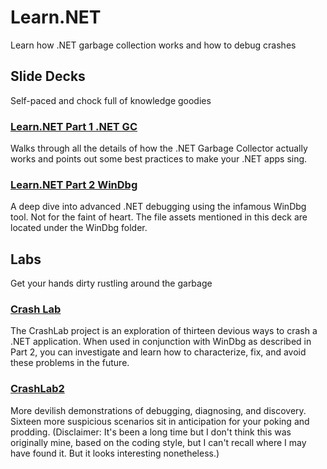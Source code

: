 # Learn.NET
Learn how .NET garbage collection works and how to debug crashes

## Slide Decks
Self-paced and chock full of knowledge goodies

### [Learn.NET Part 1 .NET GC](https://github.com/stevencohn/Learn.NET/raw/main/Learn.NET%20Part%201%20.NET%20GC.pptx)
Walks through all the details of how the .NET Garbage Collector actually works and
points out some best practices to make your .NET apps sing.

### [Learn.NET Part 2 WinDbg](https://github.com/stevencohn/Learn.NET/raw/main/Learn.NET%20Part%202%20WinDbg.pptx)
A deep dive into advanced .NET debugging using the infamous WinDbg tool. Not for
the faint of heart. The file assets mentioned in this deck are located under the WinDbg folder.

## Labs
Get your hands dirty rustling around the garbage

### [Crash Lab](./CrashLab/)
The CrashLab project is an exploration of thirteen devious ways to crash a .NET application.
When used in conjunction with WinDbg as described in Part 2, you can investigate and
learn how to characterize, fix, and avoid these problems in the future.

### [CrashLab2](./CrashLab2/)
More devilish demonstrations of debugging, diagnosing, and discovery. Sixteen more suspicious
scenarios sit in anticipation for your poking and prodding. (Disclaimer: It's been a long time
but I don't think this was originally mine, based on the coding style, but I can't recall where
I may have found it. But it looks interesting nonetheless.)
